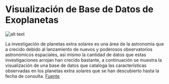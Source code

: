# Visualización de Base de Datos de Exoplanetas

![alt text](https://ep01.epimg.net/portadillasetiquetas/imagenes/2017/02/23/portadilla/1487865835_992873_1487865974_portadilla_normal.jpg)

La investigación de planetas extra solares es una área de la astronomía que a crecido debido al lanzamiento de nuevos y poderosos observatorios astronómicos espaciales, así mismo la cantidad de datos que estas investigaciones arrojan han crecido bastante, a continuación se muestra la visualización de una base de datos que cataloga las características observadas en los planetas extra solares que se han descubierto hasta la fecha de consulta.
[Fuente](http://exoplanet.eu/catalog/all_fields/)
